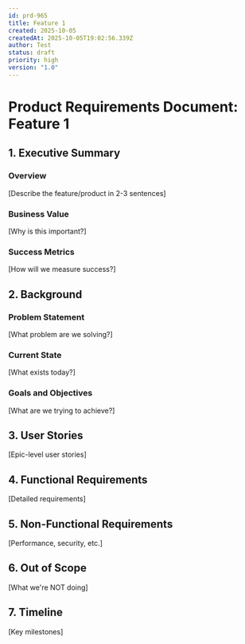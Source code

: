 ```yaml
---
id: prd-965
title: Feature 1
created: 2025-10-05
createdAt: 2025-10-05T19:02:56.339Z
author: Test
status: draft
priority: high
version: "1.0"
---
```

# Product Requirements Document: Feature 1

## 1. Executive Summary

### Overview
[Describe the feature/product in 2-3 sentences]

### Business Value
[Why is this important?]

### Success Metrics
[How will we measure success?]

## 2. Background

### Problem Statement
[What problem are we solving?]

### Current State
[What exists today?]

### Goals and Objectives
[What are we trying to achieve?]

## 3. User Stories

[Epic-level user stories]

## 4. Functional Requirements

[Detailed requirements]

## 5. Non-Functional Requirements

[Performance, security, etc.]

## 6. Out of Scope

[What we're NOT doing]

## 7. Timeline

[Key milestones]
